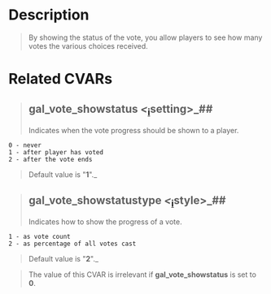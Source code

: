 # Description #

> By showing the status of the vote, you allow players to see how many votes the various choices received.

# Related CVARs #

> ## gal\_vote\_showstatus _<_<sub><a href='cvarNotations.md'>i</a></sub>setting>_##
> Indicates when the vote progress should be shown to a player.
```
0 - never
1 - after player has voted
2 - after the vote ends
```
> Default value is "**1**"._

> ## gal\_vote\_showstatustype _<_<sub><a href='cvarNotations.md'>i</a></sub>style>_##
> Indicates how to show the progress of a vote.
```
1 - as vote count
2 - as percentage of all votes cast
```
> Default value is "**2**"._

> The value of this CVAR is irrelevant if **gal\_vote\_showstatus** is set to **0**.